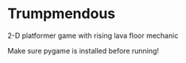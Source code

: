# Trumpmendous
2-D platformer game with rising lava floor mechanic

Make sure pygame is installed before running!
